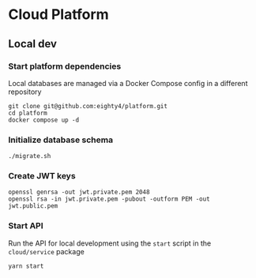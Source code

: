 # Cloud Platform

## Local dev

### Start platform dependencies
Local databases are managed via a Docker Compose config in a different repository
```
git clone git@github.com:eighty4/platform.git
cd platform
docker compose up -d
```

### Initialize database schema
```
./migrate.sh
```

### Create JWT keys
```
openssl genrsa -out jwt.private.pem 2048
openssl rsa -in jwt.private.pem -pubout -outform PEM -out jwt.public.pem
```

### Start API
Run the API for local development using the `start` script in the `cloud/service` package
```
yarn start
```
